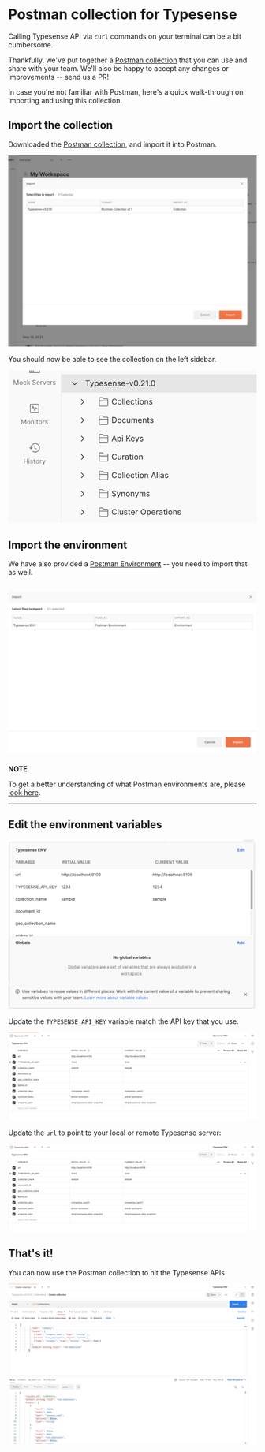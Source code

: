 # Postman collection for Typesense

Calling Typesense API via `curl` commands on your terminal can be a bit cumbersome.

Thankfully, we've put together a <a href="typesense.postman_collection.json" download="/typesense.postman_collection.json">Postman collection</a> that you can use and share with your team. We'll also be happy to accept any changes or improvements -- send us a PR!

In case you're not familiar with Postman, here's a quick walk-through on importing and using this collection.

## Import the collection

Downloaded the [Postman collection](typesense.postman_collection.json), and import it into Postman.

![Collection import](/screenshots/Import.png)

You should now be able to see the collection on the left sidebar.

![Collection](/screenshots/collection.png)

## Import the environment

We have also provided a [Postman Environment](/typesense.postman_environment.json) -- you need to import that as well.

![Environment Import](/screenshots/env_import.png)
---
**NOTE**

To get a better understanding of what Postman environments are, please [look here](https://learning.postman.com/docs/sending-requests/managing-environments/).

---
## Edit the environment variables

![Edit](/screenshots/edit_collection.png)

Update the `TYPESENSE_API_KEY` variable match the API key that you use.

![Edit API Key](/screenshots/set_api_url.png)

Update the `url` to point to your local or remote Typesense server:

![Edit url](/screenshots/set_api_url.png)

## That's it!

You can now use the Postman collection to hit the Typesense APIs.

![Create collection](/screenshots/create_collection.png)
